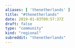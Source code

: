 ```yaml
---
aliases: [ 'thenetherlands' ]
title: "#thenetherlands"
date: 2019-01-03T09:57:37Z
draft: false
type: "community"
kind: "regional"
subreddit: "thenetherlands"
---
```

